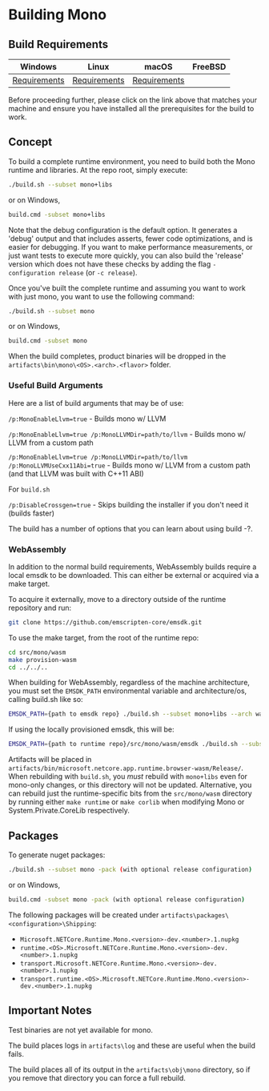 # Building Mono

## Build Requirements

| Windows  | Linux    | macOS    | FreeBSD  |
| :------: | :------: | :------: | :------: |
| [Requirements](../../requirements/windows-requirements.md) | [Requirements](../../requirements/linux-requirements.md) | [Requirements](../../requirements/macos-requirements.md) |

Before proceeding further, please click on the link above that matches your machine and ensure you have installed all the prerequisites for the build to work.

## Concept

To build a complete runtime environment, you need to build both the Mono runtime and libraries.  At the repo root, simply execute:

```bash
./build.sh --subset mono+libs
```
or on Windows,
```bat
build.cmd -subset mono+libs
```
Note that the debug configuration is the default option. It generates a 'debug' output and that includes asserts, fewer code optimizations, and is easier for debugging. If you want to make performance measurements, or just want tests to execute more quickly, you can also build the 'release' version which does not have these checks by adding the flag `-configuration release` (or `-c release`).


Once you've built the complete runtime and assuming you want to work with just mono, you want to use the following command:

```bash
./build.sh --subset mono
```
or on Windows,
```bat
build.cmd -subset mono
```
When the build completes, product binaries will be dropped in the `artifacts\bin\mono\<OS>.<arch>.<flavor>` folder.

### Useful Build Arguments
Here are a list of build arguments that may be of use:

`/p:MonoEnableLlvm=true` - Builds mono w/ LLVM

`/p:MonoEnableLlvm=true /p:MonoLLVMDir=path/to/llvm` - Builds mono w/ LLVM from a custom path

`/p:MonoEnableLlvm=true /p:MonoLLVMDir=path/to/llvm /p:MonoLLVMUseCxx11Abi=true` - Builds mono w/ LLVM
from a custom path (and that LLVM was built with C++11 ABI)

For `build.sh`

`/p:DisableCrossgen=true` - Skips building the installer if you don't need it (builds faster)

The build has a number of options that you can learn about using build -?.

### WebAssembly

In addition to the normal build requirements, WebAssembly builds require a local emsdk to be downloaded. This can either be external or acquired via a make target.

To acquire it externally, move to a directory outside of the runtime repository and run:
```bash
git clone https://github.com/emscripten-core/emsdk.git
```

To use the make target, from the root of the runtime repo:
```bash
cd src/mono/wasm
make provision-wasm
cd ../../..
```

When building for WebAssembly, regardless of the machine architecture, you must set the `EMSDK_PATH` environmental variable and architecture/os, calling build.sh like so:
```bash
EMSDK_PATH={path to emsdk repo} ./build.sh --subset mono+libs --arch wasm --os browser -c release
```

If using the locally provisioned emsdk, this will be:
```bash
EMSDK_PATH={path to runtime repo}/src/mono/wasm/emsdk ./build.sh --subset mono+libs --arch wasm --os browser -c release
```

Artifacts will be placed in `artifacts/bin/microsoft.netcore.app.runtime.browser-wasm/Release/`. When rebuilding with `build.sh`, you _must_ rebuild with `mono+libs` even for mono-only changes, or this directory will not be updated. Alternative, you can rebuild just the runtime-specific bits from the `src/mono/wasm` directory by running either `make runtime` or `make corlib` when modifying Mono or System.Private.CoreLib respectively.

## Packages

To generate nuget packages:

```bash
./build.sh --subset mono -pack (with optional release configuration)
```
or on Windows,
```bat
build.cmd -subset mono -pack (with optional release configuration)
```

The following packages will be created under `artifacts\packages\<configuration>\Shipping`:

- `Microsoft.NETCore.Runtime.Mono.<version>-dev.<number>.1.nupkg`
- `runtime.<OS>.Microsoft.NETCore.Runtime.Mono.<version>-dev.<number>.1.nupkg`
- `transport.Microsoft.NETCore.Runtime.Mono.<version>-dev.<number>.1.nupkg`
- `transport.runtime.<OS>.Microsoft.NETCore.Runtime.Mono.<version>-dev.<number>.1.nupkg`

## Important Notes

Test binaries are not yet available for mono.

The build places logs in `artifacts\log` and these are useful when the build fails.

The build places all of its output in the `artifacts\obj\mono` directory, so if you remove that directory you can force a
full rebuild.
